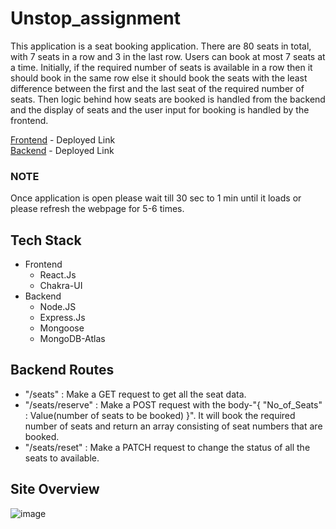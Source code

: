 # Unstop_assignment

This application is a seat booking application. There are 80 seats in total, with 7 seats in a row and 3 in the last row. Users can book at most 7 seats at a time. Initially, if the required number of seats is available in a row then it should book in the same row else it should book the seats with the least difference between the first and the last seat of the required number of seats. Then logic behind how seats are booked is handled from the backend and the display of seats and the user input for booking is handled by the frontend.

[Frontend](https://unstop-assignment-delta.vercel.app/) - Deployed Link <br />
[Backend](https://unstop-backend-npci.onrender.com/) - Deployed Link

### NOTE
Once application is open please wait till 30 sec to 1 min until it loads or please refresh the webpage for 5-6 times.

## Tech Stack
- Frontend
  - React.Js
  - Chakra-UI
- Backend
  - Node.JS
  - Express.Js
  - Mongoose
  - MongoDB-Atlas

## Backend Routes
- "/seats" : Make a GET request to get all the seat data.
- "/seats/reserve" : Make a POST request with the body-"{ "No_of_Seats" : Value(number of seats to be booked) }". It will book the required number of seats and return an array consisting of seat numbers that are booked.
- "/seats/reset" : Make a PATCH request to change the status of all the seats to available.

## Site Overview
![image](https://github.com/Neerav-Khatri/Unstop_assignment/assets/107555012/249994c2-7075-49f0-ab19-373249fa5c95)

